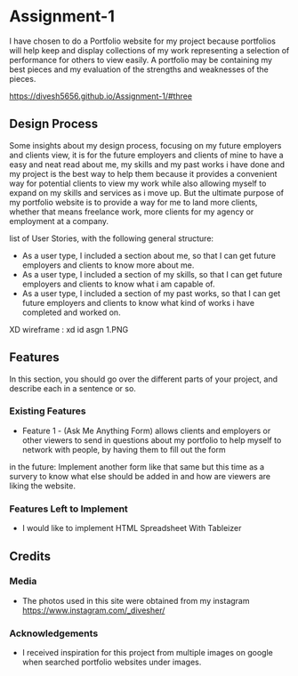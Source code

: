 # Assignment-1

I have chosen to do a Portfolio website for my project because portfolios will help keep and display collections of my work representing a selection of performance for others to view easily. A portfolio may be containing my best pieces and my evaluation of the strengths and weaknesses of the pieces.

https://divesh5656.github.io/Assignment-1/#three

## Design Process

Some insights about my design process, focusing on my future employers and clients view, it is for the future employers and clients of mine to have a easy and neat read about me, my skills and my past works i have done and my project is the best way to help them because it provides a convenient way for potential clients to view my work while also allowing myself to expand on my skills and services as i move up. But the ultimate purpose of my portfolio website is to provide a way for me to land more clients, whether that means freelance work, more clients for my agency or employment at a company.

list of User Stories, with the following general structure:
- As a user type, I included a section about me, so that I can get future employers and clients to know more about me.
- As a user type, I included a section of my skills, so that I can get future employers and clients to know what i am capable of.
- As a user type, I included a section of my past works, so that I can get future employers and clients to know what kind of works i have completed and worked on.

XD wireframe : xd id asgn 1.PNG

## Features

In this section, you should go over the different parts of your project, and describe each in a sentence or so.

### Existing Features
- Feature 1 - (Ask Me Anything Form) allows clients and employers or other viewers to send in questions about my portfolio to help myself to network with people, by having them to fill out the form

in the future: Implement another form like that same but this time as a survery to know what else should be added in and how are viewers are liking the website.

### Features Left to Implement
- I would like to implement HTML Spreadsheet With Tableizer


## Credits

### Media
- The photos used in this site were obtained from my instagram
https://www.instagram.com/_divesher/


### Acknowledgements

- I received inspiration for this project from multiple images on google when searched portfolio websites under images.